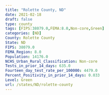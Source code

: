 ```yaml
---
title: "Rolette County, ND"
date: 2021-02-18
draft: false
type: county
tags: [FIPS:38079.0,FEMA:8.0,Non-core,Green]
categories: [ND]
County: Rolette County
State: ND
FIPS: 38079.0
FEMA_Region: 8.0
Population: 14176.0
NCHS_Urban_Rural_Classification: Non-core
Tests_in_prior_14_days: 635.0
Fourteen_day_test_rate_per_100000: 4479.0
Percent_Positivity_in_prior_14_days: 0.033
Level: Green
url: /states/ND/rolette-county
---
```



